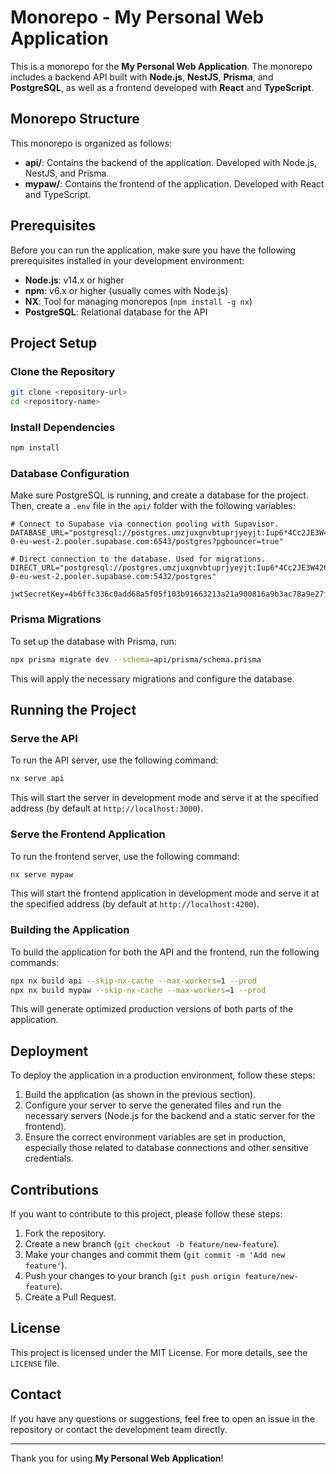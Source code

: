 
# Monorepo - My Personal Web Application

This is a monorepo for the **My Personal Web Application**. The monorepo includes a backend API built with **Node.js**, **NestJS**, **Prisma**, and **PostgreSQL**, as well as a frontend developed with **React** and **TypeScript**.

## Monorepo Structure

This monorepo is organized as follows:

- **api/**: Contains the backend of the application. Developed with Node.js, NestJS, and Prisma.
- **mypaw/**: Contains the frontend of the application. Developed with React and TypeScript.

## Prerequisites

Before you can run the application, make sure you have the following prerequisites installed in your development environment:

- **Node.js**: v14.x or higher
- **npm**: v6.x or higher (usually comes with Node.js)
- **NX**: Tool for managing monorepos (`npm install -g nx`)
- **PostgreSQL**: Relational database for the API

## Project Setup

### Clone the Repository

```bash
git clone <repository-url>
cd <repository-name>
```

### Install Dependencies

```bash
npm install
```

### Database Configuration

Make sure PostgreSQL is running, and create a database for the project. Then, create a `.env` file in the `api/` folder with the following variables:

```env
# Connect to Supabase via connection pooling with Supavisor.
DATABASE_URL="postgresql://postgres.umzjuxgnvbtuprjyeyjt:Iup6*4Cc2JE3W426NdTP@aws-0-eu-west-2.pooler.supabase.com:6543/postgres?pgbouncer=true"

# Direct connection to the database. Used for migrations.
DIRECT_URL="postgresql://postgres.umzjuxgnvbtuprjyeyjt:Iup6*4Cc2JE3W426NdTP@aws-0-eu-west-2.pooler.supabase.com:5432/postgres"

jwtSecretKey=4b6ffc336c0add68a5f05f103b91663213a21a900816a9b3ac78a9e27f7acfafb0de133d7d8f13819596151a9492cbdcb4a60f1e0a5b4081d88da2f893e79c66
```

### Prisma Migrations

To set up the database with Prisma, run:

```bash
npx prisma migrate dev --schema=api/prisma/schema.prisma
```

This will apply the necessary migrations and configure the database.

## Running the Project

### Serve the API

To run the API server, use the following command:

```bash
nx serve api
```

This will start the server in development mode and serve it at the specified address (by default at `http://localhost:3000`).

### Serve the Frontend Application

To run the frontend server, use the following command:

```bash
nx serve mypaw
```

This will start the frontend application in development mode and serve it at the specified address (by default at `http://localhost:4200`).

### Building the Application

To build the application for both the API and the frontend, run the following commands:

```bash
npx nx build api --skip-nx-cache --max-workers=1 --prod
npx nx build mypaw --skip-nx-cache --max-workers=1 --prod
```

This will generate optimized production versions of both parts of the application.

## Deployment

To deploy the application in a production environment, follow these steps:

1. Build the application (as shown in the previous section).
2. Configure your server to serve the generated files and run the necessary servers (Node.js for the backend and a static server for the frontend).
3. Ensure the correct environment variables are set in production, especially those related to database connections and other sensitive credentials.

## Contributions

If you want to contribute to this project, please follow these steps:

1. Fork the repository.
2. Create a new branch (`git checkout -b feature/new-feature`).
3. Make your changes and commit them (`git commit -m 'Add new feature'`).
4. Push your changes to your branch (`git push origin feature/new-feature`).
5. Create a Pull Request.

## License

This project is licensed under the MIT License. For more details, see the `LICENSE` file.

## Contact

If you have any questions or suggestions, feel free to open an issue in the repository or contact the development team directly.

---

Thank you for using **My Personal Web Application**!
